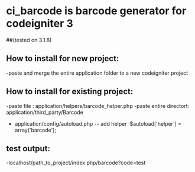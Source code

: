 # ci_barcode is barcode generator for codeigniter 3 
##(tested on 3.1.8)


## How to install for new project:
-paste and merge the entire application folder to a new codeigniter project


## How to install for existing project:
-paste file : application/helpers/barcode_helper.php
-paste entire directort: application/third_party/Barcode
- application/config/autoload.php
 -- add helper :$autoload['helper'] = array('barcode');

## test output:
-localhost/path_to_project/index.php/barcode?code=test
